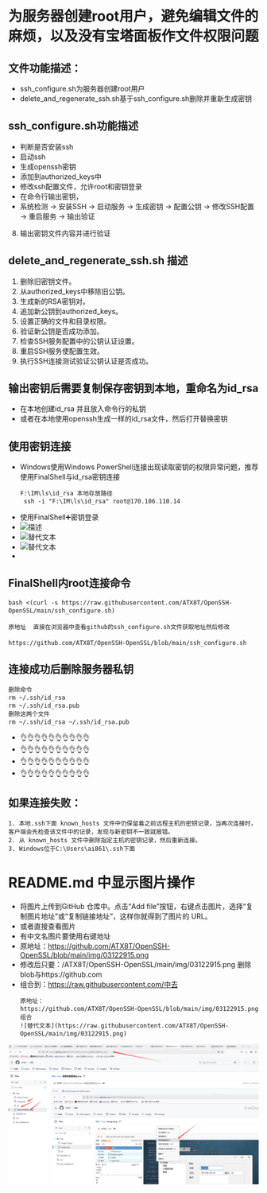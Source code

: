 # 为服务器创建root用户，避免编辑文件的麻烦，以及没有宝塔面板作文件权限问题
## 文件功能描述：
   - ssh_configure.sh为服务器创建root用户
   - delete_and_regenerate_ssh.sh基于ssh_configure.sh删除并重新生成密钥
## ssh_configure.sh功能描述
- 判断是否安装ssh
- 启动ssh
- 生成openssh密钥
- 添加到authorized_keys中
- 修改ssh配置文件，允许root和密钥登录
- 在命令行输出密钥，
- 系统检测 → 安装SSH → 启动服务 → 生成密钥 → 配置公钥 → 修改SSH配置 → 重启服务 → 输出验证


8. 输出密钥文件内容并进行验证
## delete_and_regenerate_ssh.sh 描述
1. 删除旧密钥文件。
2. 从authorized_keys中移除旧公钥。
3. 生成新的RSA密钥对。
4. 追加新公钥到authorized_keys。
5. 设置正确的文件和目录权限。
6. 验证新公钥是否成功添加。
7. 检查SSH服务配置中的公钥认证设置。
8. 重启SSH服务使配置生效。
9. 执行SSH连接测试验证公钥认证是否成功。


## 输出密钥后需要复制保存密钥到本地，重命名为id_rsa
- 在本地创建id_rsa 并且放入命令行的私钥
- 或者在本地使用openssh生成一样的id_rsa文件，然后打开替换密钥
## 使用密钥连接
- Windows使用Windows PowerShell连接出现读取密钥的权限异常问题，推荐使用FinalShell与id_rsa密钥连接
   ```
   F:\IM\ls\id_rsa 本地存放路径
    ssh -i "F:\IM\ls\id_rsa" root@170.106.110.14
  ```
- 使用FinalShell➕密钥登录
- ![描述](/img/image.png)
- ![替代文本](https://raw.githubusercontent.com/ATX8T/OpenSSH-OpenSSL/main/img/image.png)
- ![替代文本](https://raw.githubusercontent.com/ATX8T/OpenSSH-OpenSSL/main/img/image%20(1).png)
- 
## FinalShell内root连接命令
```
bash <(curl -s https://raw.githubusercontent.com/ATX8T/OpenSSH-OpenSSL/main/ssh_configure.sh)

原地址  直接在浏览器中查看github的ssh_configure.sh文件获取地址然后修改

https://github.com/ATX8T/OpenSSH-OpenSSL/blob/main/ssh_configure.sh
```

## 连接成功后删除服务器私钥
```
删除命令
rm ~/.ssh/id_rsa
rm ~/.ssh/id_rsa.pub
删除这两个文件
rm ~/.ssh/id_rsa ~/.ssh/id_rsa.pub
```

- 👌👌👌👌👌👌👌👌👌👌
- 👌👌👌👌👌👌👌👌👌👌
- 👌👌👌👌👌👌👌👌👌👌
- 👌👌👌👌👌👌👌👌👌👌


## 如果连接失败：
    1. 本地.ssh下面 known_hosts 文件中仍保留着之前远程主机的密钥记录，当再次连接时，客户端会先检查该文件中的记录，发现与新密钥不一致就报错。
    2. 从 known_hosts 文件中删除指定主机的密钥记录，然后重新连接。
    3. Windows位于C:\Users\ai861\.ssh下面







# README.md 中显示图片操作
- 将图片上传到GitHub 仓库中。点击“Add file”按钮，右键点击图片，选择“复制图片地址”或“复制链接地址”，这样你就得到了图片的 URL。
- 或者直接查看图片
- 有中文名图片要使用右键地址
- 原地址：https://github.com/ATX8T/OpenSSH-OpenSSL/blob/main/img/03122915.png
- 修改后只要：/ATX8T/OpenSSH-OpenSSL/main/img/03122915.png   删除blob与https://github.com
- 组合到：https://raw.githubusercontent.com/中去
  ```
  原地址：
  https://github.com/ATX8T/OpenSSH-OpenSSL/blob/main/img/03122915.png
  组合
  ![替代文本](https://raw.githubusercontent.com/ATX8T/OpenSSH-OpenSSL/main/img/03122915.png)
  ```
  
![替代文本](https://raw.githubusercontent.com/ATX8T/SSH/main/img/03122915.png)
